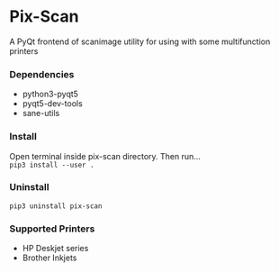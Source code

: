 # Pix-Scan

A PyQt frontend of scanimage utility for using with some multifunction printers  

### Dependencies
* python3-pyqt5  
* pyqt5-dev-tools  
* sane-utils  

### Install
Open terminal inside pix-scan directory. Then run...  
`pip3 install --user .`  

### Uninstall
`pip3 uninstall pix-scan`  

### Supported Printers  
* HP Deskjet series  
* Brother Inkjets  

